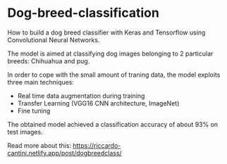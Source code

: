 # Dog-breed-classification
How to build a dog breed classifier with Keras and Tensorflow using Convolutional Neural Networks.

The model is aimed at classifying dog images belonging to 2 particular breeds: Chihuahua and pug.

In order to cope with the small amount of traning data, the model exploits three main techniques:
- Real time data augmentation during training
- Transfer Learning (VGG16 CNN architecture, ImageNet)
- Fine tuning

The obtained model achieved a classification accuracy of about 93% on test images.

Read more about this: https://riccardo-cantini.netlify.app/post/dogbreedclass/
